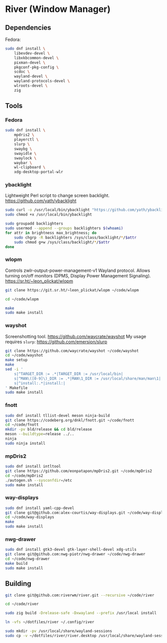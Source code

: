 # River (Window Manager)

## Dependencies

Fedora:

```sh
sudo dnf install \
	libevdev-devel \
	libxkbcommon-devel \
	pixman-devel \
	pkgconf-pkg-config \
	scdoc \
	wayland-devel \
	wayland-protocols-devel \
	wlroots-devel \
	zig
```

## Tools

### Fedora

```sh
sudo dnf install \
	mpdris2 \
	playerctl \
	slurp \
	swaybg \
	swayidle \
	swaylock \
	waybar \
	wl-clipboard \
	xdg-desktop-portal-wlr
```

### ybacklight

Lightweight Perl script to change screen backlight.
<https://github.com/yath/ybacklight>

```sh
sudo curl -o /usr/local/bin/ybacklight "https://github.com/yath/ybacklight/raw/ac3067350618bd9f95bb8fac678e6bdfff74a7e0/ybacklight"
sudo chmod +x /usr/local/bin/ybacklight

sudo groupadd backlighters
sudo usermod --append --groups backlighters $(whoami)
for attr in brightness max_brightness; do
	sudo chgrp -R backlighters /sys/class/backlight/*/$attr
	sudo chmod g+w /sys/class/backlight/*/$attr
done
```

### wlopm

Controls zwlr-output-power-management-v1 Wayland protocol. Allows turning
on/off monitors (DPMS, Display Power Management Signaling).
<https://sr.ht/~leon_plickat/wlopm>

```sh
git clone https://git.sr.ht/~leon_plickat/wlopm ~/code/wlopm

cd ~/code/wlopm

make
sudo make install
```

### wayshot

Screenshotting tool. <https://github.com/waycrate/wayshot>
My usage requires `slurp`: <https://github.com/emersion/slurp>

```sh
git clone https://github.com/waycrate/wayshot ~/code/wayshot
cd ~/code/wayshot
make setup
make
sed -i '
	s|^TARGET_DIR := .*|TARGET_DIR := /usr/local/bin|
	s|^MAN\([0-9]\)_DIR := .*|MAN\1_DIR := /usr/local/share/man/man\1|
	s|^install:.*|install:|
' Makefile
sudo make install
```

### fnott

```sh
sudo dnf install tllist-devel meson ninja-build
git clone https://codeberg.org/dnkl/fnott.git ~/code/fnott
cd ~/code/fnott
mkdir -pv bld/release && cd bld/release
meson --buildtype=release ../..
ninja
sudo ninja install
```

### mpDris2

```sh
sudo dnf install intltool
git clone https://github.com/eonpatapon/mpDris2.git ~/code/mpDris2
cd ~/code/mpDris2
./autogen.sh --sysconfdir=/etc
sudo make install
```

### way-displays

```sh
sudo dnf install yaml-cpp-devel
git clone git@github.com:alex-courtis/way-displays.git ~/code/way-displays
cd ~/code/way-displays
make
sudo make install
```

### nwg-drawer

```sh
sudo dnf install gtk3-devel gtk-layer-shell-devel xdg-utils
git clone git@github.com:nwg-piotr/nwg-drawer ~/code/nwg-drawer
cd ~/code/nwg-drawer
make build
sudo make install
```

## Building

```sh
git clone git@github.com:riverwm/river.git --recursive ~/code/river

cd ~/code/river

sudo zig build -Drelease-safe -Dxwayland --prefix /usr/local install

ln -vfs ~/dotfiles/river ~/.config/river

sudo mkdir -pv /usr/local/share/wayland-sessions
sudo cp -v ~/dotfiles/river/river.desktop /usr/local/share/wayland-sessions/river.desktop
```
